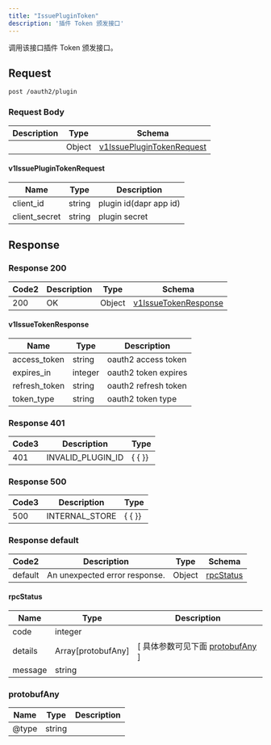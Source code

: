 ```yaml
---
title: "IssuePluginToken"
description: '插件 Token 颁发接口'
---
```

调用该接口插件 Token 颁发接口。

## Request


```
post /oauth2/plugin
```

### Request Body 
| Description | Type | Schema |
| ----------- | ------ | ------ |
|  | Object | [v1IssuePluginTokenRequest](#v1IssuePluginTokenRequest) |

#### v1IssuePluginTokenRequest

| Name | Type | Description | 
| ---- | ---- | ----------- |     
| client_id | string | plugin id(dapr app id) |      
| client_secret | string | plugin secret |   



## Response

### Response  200 
| Code2 | Description | Type | Schema |
| ---- | ----------- | ------ | ------ |
| 200 | OK | Object | [v1IssueTokenResponse](#v1IssueTokenResponse) |

#### v1IssueTokenResponse

| Name | Type | Description | 
| ---- | ---- | ----------- |     
| access_token | string | oauth2 access token |      
| expires_in | integer | oauth2 token expires |      
| refresh_token | string | oauth2 refresh token |      
| token_type | string | oauth2 token type |   



### Response  401
| Code3 | Description | Type | 
| ---- | ----------- | ------ | 
| 401 | INVALID_PLUGIN_ID | {   { }} |

### Response  500
| Code3 | Description | Type | 
| ---- | ----------- | ------ | 
| 500 | INTERNAL_STORE | {   { }} |

### Response  default 
| Code2 | Description | Type | Schema |
| ---- | ----------- | ------ | ------ |
| default | An unexpected error response. | Object | [rpcStatus](#rpcStatus) |

#### rpcStatus

| Name | Type | Description | 
| ---- | ---- | ----------- |     
| code | integer |  |          
| details | Array[protobufAny] |  [ 具体参数可见下面 [protobufAny](#protobufAny) ] |       
| message | string |  |   

### protobufAny
| Name | Type | Description | 
| ---- | ---- | ----------- |     
| @type | string |  |   



